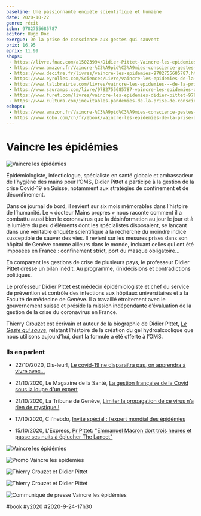 ```yaml
---
baseline: Une passionnante enquête scientifique et humaine
date: 2020-10-22
genre: récit
isbn: 9782755685787
editor: Hugo Doc
exergue: De la prise de conscience aux gestes qui sauvent
prix: 16.95
eprix: 11.99
shops:
 - https://livre.fnac.com/a15023994/Didier-Pittet-Vaincre-les-epidemies-De-la-prise-de-conscience-aux-gestes-qui-sauvent
 - https://www.amazon.fr/Vaincre-%C3%A9pid%C3%A9mies-conscience-gestes-sauvent/dp/2755685786/
 - https://www.decitre.fr/livres/vaincre-les-epidemies-9782755685787.html
 - https://www.eyrolles.com/Sciences/Livre/vaincre-les-epidemies-de-la-prise-de-conscience-aux-gestes-qui-sauvent-9782755685787/
 - https://www.lalibrairie.com/livres/vaincre-les-epidemies---de-la-prise-de-conscience-aux-gestes-qui-sauvent_0-6948443_9782755685787.html
 - https://www.sauramps.com/livre/9782755685787-vaincre-les-epidemies-de-la-prise-de-conscience-aux-gestes-qui-sauvent-didier-pittet/
 - https://www.furet.com/livres/vaincre-les-epidemies-didier-pittet-9782755685787.html
 - https://www.cultura.com/inevitables-pandemies-de-la-prise-de-conscience-aux-mesures-qui-sauvent-9782755685787.html
eshops:
 - https://www.amazon.fr/Vaincre-%C3%A9pid%C3%A9mies-conscience-gestes-sauvent-ebook/dp/B08KFMYHQ5/
 - https://www.kobo.com/ch/fr/ebook/vaincre-les-epidemies-de-la-prise-de-conscience-aux-gestes-qui-sauvent
---
```


# Vaincre les épidémies

![Vaincre les épidémies](_i/CouvVaincre1600.webp)

Épidémiologiste, infectiologue, spécialiste en santé globale et ambassadeur de l’hygiène des mains pour l’OMS, Didier Pittet a participé à la gestion de la crise Covid-19 en Suisse, notamment aux stratégies de confinement et de déconfinement.

Dans ce journal de bord, il revient sur six mois mémorables dans l’histoire de l’humanité. Le « docteur Mains propres » nous raconte comment il a combattu aussi bien le coronavirus que la désinformation au jour le jour et à la lumière du peu d’éléments dont les spécialistes disposaient, se lançant dans une véritable enquête scientifique à la recherche du moindre indice susceptible de sauver des vies. Il revient sur les mesures prises dans son hôpital de Genève comme ailleurs dans le monde, incluant celles qui ont été imposées en France : confinement strict, port du masque obligatoire…

En comparant les gestions de crise de plusieurs pays, le professeur Didier Pittet dresse un bilan inédit. Au programme, (in)décisions et contradictions politiques.

Le professeur Didier Pittet est médecin épidémiologiste et chef du service de prévention et contrôle des infections aux hôpitaux universitaires et à la Faculté de médecine de Genève. Il a travaillé étroitement avec le gouvernement suisse et préside la mission indépendante d’évaluation de la gestion de la crise du coronavirus en France.

Thierry Crouzet est écrivain et auteur de la biographie de Didier Pittet, [*Le Geste qui sauve*](le-geste-qui-sauve/), relatant l’histoire de la création du gel hydroalcoolique que nous utilisons aujourd’hui, dont la formule a été offerte à l’OMS.

### Ils en parlent

* 22/10/2020, Dis-leur!, [Le covid-19 ne disparaîtra pas, on apprendra à vivre avec… ](https://dis-leur.fr/docteur-mains-propres-a-terme-on-aura-une-reponse-immunitaire-au-covid/)

* 21/10/2020, Le Magazine de la Santé, [La gestion française de la Covid sous la loupe d'un expert](https://www.france.tv/france-5/le-magazine-de-la-sante/2001931-emission-du-mercredi-21-octobre-2020.html)

* 21/10/2020, La Tribune de Genève, [Limiter la propagation de ce virus n’a rien de mystique !](https://www.tdg.ch/limiter-la-propagation-de-ce-virus-na-rien-de-mystique-666745194298)

* 17/10/2020, C l'hebdo, [Invité spécial : l’expert mondial des épidémies](https://www.france.tv/france-5/c-l-hebdo/c-l-hebdo-saison-5/1999241-invites-didier-pittet-francois-lenglet-charles-pepin-et-clementine-autain.html)

* 15/10/2020, L'Express, [Pr Pittet: "Emmanuel Macron dort trois heures et passe ses nuits à éplucher The Lancet"](https://www.lexpress.fr/actualite/sciences/pr-pittet-emmanuel-macron-dort-trois-heures-et-passe-ses-nuits-a-eplucher-the-lancet_2136475.html)

![Vaincre les épidémies](_i/PlancheVaincre1600.webp)

![Promo Vaincre les épidémies](_i/IMG_4241.webp)

![Thierry Crouzet et Didier Pittet](_i/IMG_4260.webp)

![Thierry Crouzet et Didier Pittet](_i/IMG_4229.webp)

![Communiqué de presse Vaincre les épidémies](_i/CPVaincre.webp)

#book #y2020 #2020-9-24-17h30

